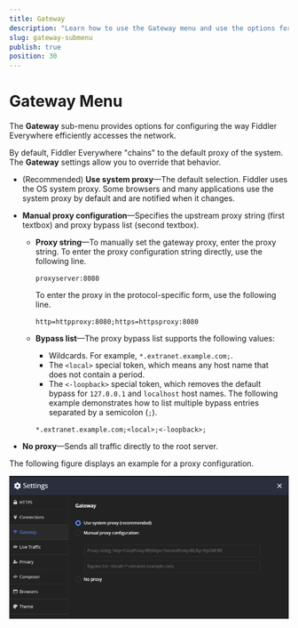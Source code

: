 ```yaml
---
title: Gateway
description: "Learn how to use the Gateway menu and use the options for advanced proxy setup in the Fiddler Everywhere web-debugging HTTP-proxy client."
slug: gateway-submenu
publish: true
position: 30
---
```


# Gateway Menu

The **Gateway** sub-menu provides options for configuring the way Fiddler Everywhere efficiently accesses the network.

By default, Fiddler Everywhere "chains" to the default proxy of the system. The **Gateway** settings allow you to override that behavior.

- (Recommended) **Use system proxy**&mdash;The default selection. Fiddler uses the OS system proxy. Some browsers and many applications use the system proxy by default and are notified when it changes.

- **Manual proxy configuration**&mdash;Specifies the upstream proxy string (first textbox) and proxy bypass list (second textbox).

    - **Proxy string**&mdash;To manually set the gateway proxy, enter the proxy string.
        To enter the proxy configuration string directly, use the following line.
        ```curl
        proxyserver:8080
        ```
        To enter the proxy in the protocol-specific form, use the following line.
        ```curl
        http=httpproxy:8080;https=httpsproxy:8080
        ```

    - **Bypass list**&mdash;The proxy bypass list supports the following values:
        - Wildcards. For example, `*.extranet.example.com;`.
        - The `<local>` special token, which means any host name that does not contain a period.
        - The `<-loopback>` special token, which removes the default bypass for `127.0.0.1` and `localhost` host names. The following example demonstrates how to list multiple bypass entries separated by a semicolon (`;`).
        ```curl
        *.extranet.example.com;<local>;<-loopback>;
        ```

- **No proxy**&mdash;Sends all traffic directly to the root server.

The following figure displays an example for a proxy configuration.

![Example manual proxy configuration](../../images/settings/settings-gateway.png)
